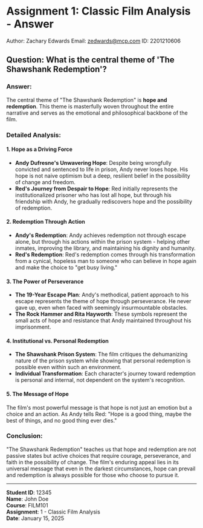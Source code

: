# Assignment 1: Classic Film Analysis - Answer


Author: Zachary Edwards
Email: zedwards@mcp.com
ID: 2201210606

## Question: What is the central theme of 'The Shawshank Redemption'?

### Answer:

The central theme of "The Shawshank Redemption" is **hope and redemption**. This theme is masterfully woven throughout the entire narrative and serves as the emotional and philosophical backbone of the film.

### Detailed Analysis:

#### 1. Hope as a Driving Force
- **Andy Dufresne's Unwavering Hope**: Despite being wrongfully convicted and sentenced to life in prison, Andy never loses hope. His hope is not naive optimism but a deep, resilient belief in the possibility of change and freedom.
- **Red's Journey from Despair to Hope**: Red initially represents the institutionalized prisoner who has lost all hope, but through his friendship with Andy, he gradually rediscovers hope and the possibility of redemption.

#### 2. Redemption Through Action
- **Andy's Redemption**: Andy achieves redemption not through escape alone, but through his actions within the prison system - helping other inmates, improving the library, and maintaining his dignity and humanity.
- **Red's Redemption**: Red's redemption comes through his transformation from a cynical, hopeless man to someone who can believe in hope again and make the choice to "get busy living."

#### 3. The Power of Perseverance
- **The 19-Year Escape Plan**: Andy's methodical, patient approach to his escape represents the theme of hope through perseverance. He never gave up, even when faced with seemingly insurmountable obstacles.
- **The Rock Hammer and Rita Hayworth**: These symbols represent the small acts of hope and resistance that Andy maintained throughout his imprisonment.

#### 4. Institutional vs. Personal Redemption
- **The Shawshank Prison System**: The film critiques the dehumanizing nature of the prison system while showing that personal redemption is possible even within such an environment.
- **Individual Transformation**: Each character's journey toward redemption is personal and internal, not dependent on the system's recognition.

#### 5. The Message of Hope
The film's most powerful message is that hope is not just an emotion but a choice and an action. As Andy tells Red: "Hope is a good thing, maybe the best of things, and no good thing ever dies."

### Conclusion:
"The Shawshank Redemption" teaches us that hope and redemption are not passive states but active choices that require courage, perseverance, and faith in the possibility of change. The film's enduring appeal lies in its universal message that even in the darkest circumstances, hope can prevail and redemption is always possible for those who choose to pursue it.

---

**Student ID**: 12345  
**Name**: John Doe  
**Course**: FILM101  
**Assignment**: 1 - Classic Film Analysis  
**Date**: January 15, 2025
